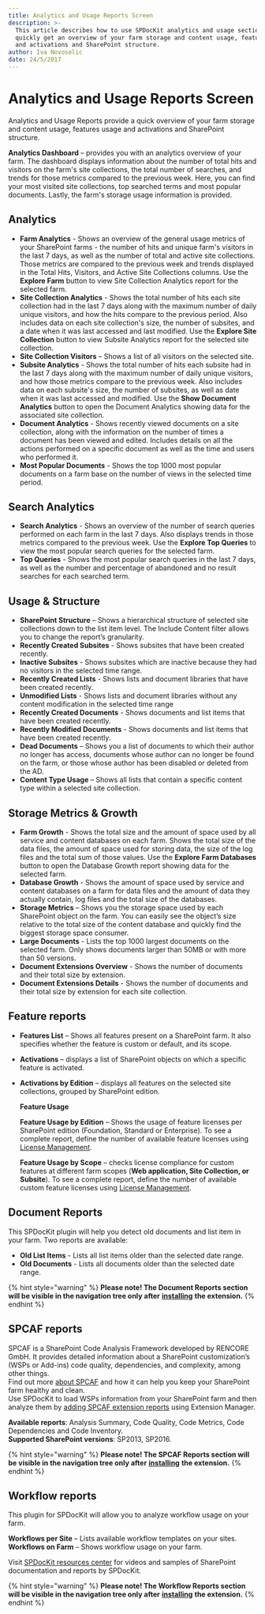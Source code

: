 ```yaml
---
title: Analytics and Usage Reports Screen
description: >-
  This article describes how to use SPDocKit analytics and usage section to
  quickly get an overview of your farm storage and content usage, features usage
  and activations and SharePoint structure.
author: Iva Novoselic
date: 24/5/2017
---
```


# Analytics and Usage Reports Screen

Analytics and Usage Reports provide a quick overview of your farm storage and content usage, features usage and activations and SharePoint structure.

**Analytics Dashboard** – provides you with an analytics overview of your farm. The dashboard displays information about the number of total hits and visitors on the farm's site collections, the total number of searches, and trends for those metrics compared to the previous week. Here, you can find your most visited site collections, top searched terms and most popular documents. Lastly, the farm's storage usage information is provided.

## Analytics

* **Farm Analytics** - Shows an overview of the general usage metrics of your SharePoint farms - the number of hits and unique farm's visitors in the last 7 days, as well as the number of total and active site collections. Those metrics are compared to the previous week and trends displayed in the Total Hits, Visitors, and Active Site Collections columns. Use the **Explore Farm** button to view Site Collection Analytics report for the selected farm.
* **Site Collection Analytics** - Shows the total number of hits each site collection had in the last 7 days along with the maximum number of daily unique visitors, and how the hits compare to the previous period. Also includes data on each site collection's size, the number of subsites, and a date when it was last accessed and last modified. Use the **Explore Site Collection** button to view Subsite Analytics report for the selected site collection.
* **Site Collection Visitors** – Shows a list of all visitors on the selected site. 
* **Subsite Analytics** - Shows the total number of hits each subsite had in the last 7 days along with the maximum number of daily unique visitors, and how those metrics compare to the previous week. Also includes data on each subsite's size, the number of subsites, as well as date when it was last accessed and modified. Use the **Show Document Analytics** button to open the Document Analytics showing data for the associated site collection.
* **Document Analytics** - Shows recently viewed documents on a site collection, along with the information on the number of times a document has been viewed and edited. Includes details on all the actions performed on a specific document as well as the time and users who performed it. 
* **Most Popular Documents** - Shows the top 1000 most popular documents on a farm base on the number of views in the selected time period.

## Search Analytics

* **Search Analytics** - Shows an overview of the number of search queries performed on each farm in the last 7 days. Also displays trends in those metrics compared to the previous week. Use the **Explore Top Queries** to view the most popular search queries for the selected farm. 
* **Top Queries** - Shows the most popular search queries in the last 7 days, as well as the number and percentage of abandoned and no result searches for each searched term. 

## Usage & Structure

* **SharePoint Structure** – Shows a hierarchical structure of selected site collections down to the list item level. The Include Content filter allows you to change the report’s granularity.
* **Recently Created Subsites** - Shows subsites that have been created recently.
* **Inactive Subsites** - Shows subsites which are inactive because they had no visitors in the selected time range.
* **Recently Created Lists** - Shows lists and document libraries that have been created recently.
* **Unmodified Lists** - Shows lists and document libraries without any content modification in the selected time range
* **Recently Created Documents** - Shows documents and list items that have been created recently.
* **Recently Modified Documents** - Shows documents and list items that have been created recently.
* **Dead Documents** – Shows you a list of documents to which their author no longer has access, documents whose author can no longer be found on the farm, or those whose author has been disabled or deleted from the AD.  
* **Content Type Usage** – Shows all lists that contain a specific content type within a selected site collection.  

## Storage Metrics & Growth

* **Farm Growth** - Shows the total size and the amount of space used by all service and content databases on each farm. Shows the total size of the data files, the amount of space used for storing data, the size of the log files and the total sum of those values. Use the **Explore Farm Databases** button to open the Database Growth report showing data for the selected farm. 
* **Database Growth** - Shows the amount of space used by service and content databases on a farm for data files and the amount of data they actually contain, log files and the total size of the databases.
* **Storage Metrics** – Shows you the storage space used by each SharePoint object on the farm. You can easily see the object’s size relative to the total size of the content database and quickly find the biggest storage space consumer. 
* **Large Documents** - Lists the top 1000 largest documents on the selected farm. Only shows documents larger than 50MB or with more than 50 versions.
* **Document Extensions Overview** - Shows the number of documents and their total size by extension.
* **Document Extensions Details** - Shows the number of documents and their total size by extension for each site collection. 

## Feature reports

* **Features List** – Shows all features present on a SharePoint farm. It also specifies whether the feature is custom or default, and its scope. 
* **Activations** – displays a list of SharePoint objects on which a specific feature is activated.
* **Activations by Edition** – displays all features on the selected site collections, grouped by SharePoint edition.

  **Feature Usage**

  **Feature Usage by Edition** – Shows the usage of feature licenses per SharePoint edition \(Foundation, Standard or Enterprise\). To see a complete report, define the number of available feature licenses using [License Management](../../configure-and-extend-spdockit/license-management.md).

  **Feature Usage by Scope** – checks license compliance for custom features at different farm scopes \(**Web application, Site Collection, or Subsite**\). To see a complete report, define the number of available custom feature licenses using [License Management](../../configure-and-extend-spdockit/license-management.md).

## Document Reports

This SPDocKit plugin will help you detect old documents and list item in your farm. Two reports are available:

* **Old List Items** - Lists all list items older than the selected date range.
* **Old Documents** - Lists all documents older than the selected date range.

{% hint style="warning" %}
**Please note! The Document Reports section will be visible in the navigation tree only after** [**installing**](../../configure-and-extend-spdockit/extend-spdockit/install-spdockit-extensions.md) **the extension.**
{% endhint %}

## SPCAF reports

SPCAF is a SharePoint Code Analysis Framework developed by RENCORE GmbH. It provides detailed information about a SharePoint customization’s \(WSPs or Add-ins\) code quality, dependencies, and complexity, among other things.  
Find out more [about SPCAF](https://www.spcaf.com/) and how it can help you keep your SharePoint farm healthy and clean.  
Use SPDocKit to load WSPs information from your SharePoint farm and then analyze them by [adding SPCAF extension reports](../../configure-and-extend-spdockit/extend-spdockit/install-spdockit-extensions.md) using Extension Manager.

**Available reports**: Analysis Summary, Code Quality, Code Metrics, Code Dependencies and Code Inventory.  
**Supported SharePoint versions**: SP2013, SP2016.

{% hint style="warning" %}
**Please note! The SPCAF Reports section will be visible in the navigation tree only after** [**installing**](../../configure-and-extend-spdockit/extend-spdockit/install-spdockit-extensions.md) **the extension.**
{% endhint %}

## Workflow reports

This plugin for SPDocKit will allow you to analyze workflow usage on your farm.

**Workflows per Site** – Lists available workflow templates on your sites.  
**Workflows on Farm** – Shows workflow usage on your farm.

Visit [SPDocKit resources center](https://www.spdockit.com/resources/reports) for videos and samples of SharePoint documentation and reports by SPDocKit.

{% hint style="warning" %}
**Please note! The Workflow Reports section will be visible in the navigation tree only after** [**installing**](../../configure-and-extend-spdockit/extend-spdockit/install-spdockit-extensions.md) **the extension.**
{% endhint %}


